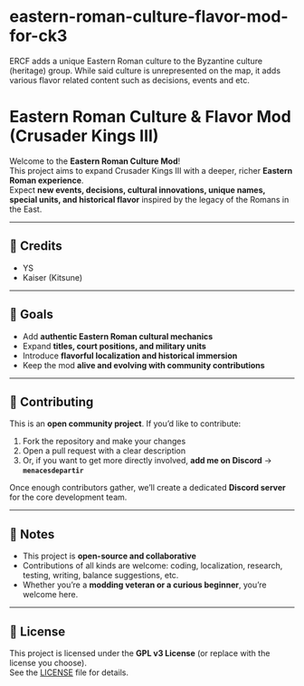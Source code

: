 # eastern-roman-culture-flavor-mod-for-ck3
ERCF adds a unique Eastern Roman culture to the Byzantine culture (heritage) group. While said culture is unrepresented on the map, it adds various flavor related content such as decisions, events and etc.

# Eastern Roman Culture & Flavor Mod (Crusader Kings III)

Welcome to the **Eastern Roman Culture Mod**!  
This project aims to expand Crusader Kings III with a deeper, richer **Eastern Roman experience**.  
Expect **new events, decisions, cultural innovations, unique names, special units, and historical flavor** inspired by the legacy of the Romans in the East.

---

## 🫅 Credits
- YS
- Kaiser (Kitsune)

---

## 🚀 Goals
- Add **authentic Eastern Roman cultural mechanics**  
- Expand **titles, court positions, and military units**  
- Introduce **flavorful localization and historical immersion**  
- Keep the mod **alive and evolving with community contributions**

---

## 🤝 Contributing
This is an **open community project**. If you’d like to contribute:
1. Fork the repository and make your changes  
2. Open a pull request with a clear description  
3. Or, if you want to get more directly involved, **add me on Discord** → **`menacesdepartir`**  

Once enough contributors gather, we’ll create a dedicated **Discord server** for the core development team.

---

## 📌 Notes
- This project is **open-source and collaborative**  
- Contributions of all kinds are welcome: coding, localization, research, testing, writing, balance suggestions, etc.  
- Whether you’re a **modding veteran or a curious beginner**, you’re welcome here.  

---

## 📜 License
This project is licensed under the **GPL v3 License** (or replace with the license you choose).  
See the [LICENSE](./LICENSE) file for details.
